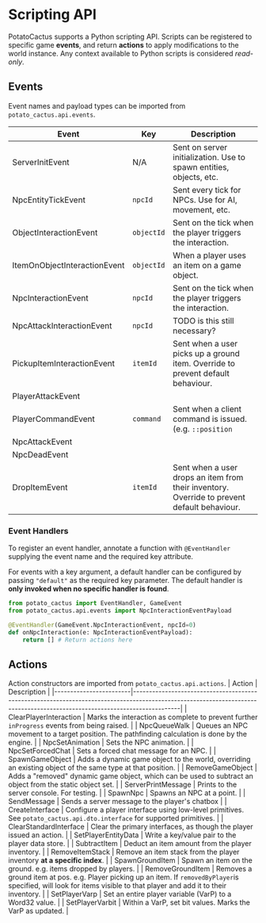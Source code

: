 # Scripting API
PotatoCactus supports a Python scripting API. Scripts can be
registered to specific game **events**, and return **actions** to
apply modifications to the world instance. Any context available to
Python scripts is considered *read-only*.

## Events
Event names and payload types can be imported from
`potato_cactus.api.events`.

| Event                        | Key        | Description                                                                                 |
|------------------------------|------------|---------------------------------------------------------------------------------------------|
| ServerInitEvent              | N/A        | Sent on server initialization. Use to spawn entities, objects, etc.                         |
| NpcEntityTickEvent           | `npcId`    | Sent every tick for NPCs. Use for AI, movement, etc.                                        |
| ObjectInteractionEvent       | `objectId` | Sent on the tick when the player triggers the interaction.                                  |
| ItemOnObjectInteractionEvent | `objectId` | When a player uses an item on a game object.                                                |
| NpcInteractionEvent          | `npcId`    | Sent on the tick when the player triggers the interaction.                                  |
| NpcAttackInteractionEvent    | `npcId`    | TODO is this still necessary?                                                               |
| PickupItemInteractionEvent   | `itemId`   | Sent when a user picks up a ground item. Override to prevent default behaviour.             |
| PlayerAttackEvent            |            |                                                                                             |
| PlayerCommandEvent           | `command`  | Sent when a client command is issued. (e.g. `::position`                                    |
| NpcAttackEvent               |            |                                                                                             |
| NpcDeadEvent                 |            |                                                                                             |
| DropItemEvent                | `itemId`   | Sent when a user drops an item from their inventory. Override to prevent default behaviour. |


### Event Handlers
To register an event handler, annotate a function with `@EventHandler`
supplying the event name and the required key attribute.

For events with a key argument, a default handler can be configured by
passing `"default"` as the required key parameter. The default handler
is **only invoked when no specific handler is found**.


```python
from potato_cactus import EventHandler, GameEvent
from potato_cactus.api.events import NpcInteractionEventPayload

@EventHandler(GameEvent.NpcInteractionEvent, npcId=0)
def onNpcInteraction(e: NpcInteractionEventPayload):
	return [] # Return actions here
```

## Actions
Action constructors are imported from `potato_cactus.api.actions`.
| Action                 | Description                                                                                                                                                               |
|------------------------|---------------------------------------------------------------------------------------------------------------------------------------------------------------------------|
| ClearPlayerInteraction | Marks the interaction as complete to prevent further `inProgress` events from being raised.                                                                               |
| NpcQueueWalk           | Queues an NPC movement to a target position. The pathfinding calculation is done by the engine.                                                                           |
| NpcSetAnimation        | Sets the NPC animation.                                                                                                                                                   |
| NpcSetForcedChat       | Sets a forced chat message for an NPC.                                                                                                                                    |
| SpawnGameObject        | Adds a dynamic game object to the world, overriding an existing object of the same type at that position.                                                                 |
| RemoveGameObject       | Adds a "removed" dynamic game object, which can be used to subtract an object from the static object set.                                                                 |
| ServerPrintMessage     | Prints to the server console. For testing.                                                                                                                                |
| SpawnNpc               | Spawns an NPC at a point.                                                                                                                                                 |
| SendMessage            | Sends a server message to the player's chatbox                                                                                                                            |
| CreateInterface        | Configure a player interface using low-level primitives. See `potato_cactus.api.dto.interface` for supported primitives.                                                  |
| ClearStandardInterface | Clear the primary interfaces, as though the player issued an action.                                                                                                      |
| SetPlayerEntityData    | Write a key/value pair to the player data store.                                                                                                                          |
| SubtractItem           | Deduct an item amount from the player inventory.                                                                                                                          |
| RemoveItemStack        | Remove an item stack from the player inventory **at a specific index**.                                                                                                   |
| SpawnGroundItem        | Spawn an item on the ground. e.g. items dropped by players.                                                                                                               |
| RemoveGroundItem       | Removes a ground item at pos. e.g. Player picking up an item. If `removedByPlayer`is specified, will look for items visible to that player and add it to their inventory. |
| SetPlayerVarp          | Set an entire player variable (VarP) to a Word32 value.                                                                                                                   |
| SetPlayerVarbit        | Within a VarP, set bit values. Marks the VarP as updated.                                                                                                                 |

